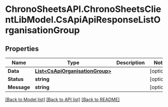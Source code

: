 # ChronoSheetsAPI.ChronoSheetsClientLibModel.CsApiApiResponseListOrganisationGroup
## Properties

Name | Type | Description | Notes
------------ | ------------- | ------------- | -------------
**Data** | [**List&lt;CsApiOrganisationGroup&gt;**](CsApiOrganisationGroup.md) |  | [optional] 
**Status** | **string** |  | [optional] 
**Message** | **string** |  | [optional] 

[[Back to Model list]](../README.md#documentation-for-models) [[Back to API list]](../README.md#documentation-for-api-endpoints) [[Back to README]](../README.md)

